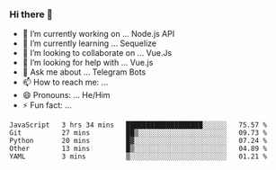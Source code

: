 ### Hi there 👋

- 🔭 I’m currently working on ... Node.js API
- 🌱 I’m currently learning ... Sequelize
- 👯 I’m looking to collaborate on ... Vue.Js
- 🤔 I’m looking for help with ... Vue.js
- 💬 Ask me about ... Telegram Bots 
- 📫 How to reach me: ... 
- 😄 Pronouns: ... He/Him
- ⚡ Fun fact: ... 


<!--START_SECTION:waka-->
```text
JavaScript   3 hrs 34 mins   ███████████████████░░░░░░   75.57 % 
Git          27 mins         ██▒░░░░░░░░░░░░░░░░░░░░░░   09.73 % 
Python       20 mins         █▓░░░░░░░░░░░░░░░░░░░░░░░   07.24 % 
Other        13 mins         █▒░░░░░░░░░░░░░░░░░░░░░░░   04.89 % 
YAML         3 mins          ▒░░░░░░░░░░░░░░░░░░░░░░░░   01.21 % 
```
<!--END_SECTION:waka-->

<!--
**therealstein/therealstein** is a ✨ _special_ ✨ repository because its `README.md` (this file) appears on your GitHub profile.

Here are some ideas to get you started:

- 🔭 I’m currently working on ...
- 🌱 I’m currently learning ...
- 👯 I’m looking to collaborate on ...
- 🤔 I’m looking for help with ...
- 💬 Ask me about ...
- 📫 How to reach me: ...
- 😄 Pronouns: ...
- ⚡ Fun fact: ...
-->

